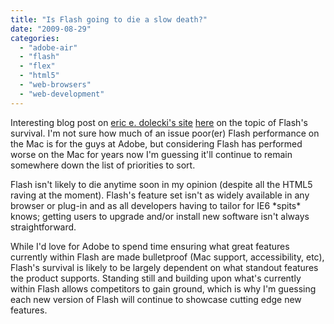 ```yaml
---
title: "Is Flash going to die a slow death?"
date: "2009-08-29"
categories: 
  - "adobe-air"
  - "flash"
  - "flex"
  - "html5"
  - "web-browsers"
  - "web-development"
---
```


Interesting blog post on [eric e. dolecki's site](http://www.ericd.net) [here](http://www.ericd.net/2009/08/is-flash-going-to-die-slow-and-painful.html) on the topic of Flash's survival. I'm not sure how much of an issue poor(er) Flash performance on the Mac is for the guys at Adobe, but considering Flash has performed worse on the Mac for years now I'm guessing it'll continue to remain somewhere down the list of priorities to sort.

Flash isn't likely to die anytime soon in my opinion (despite all the HTML5 raving at the moment). Flash's feature set isn't as widely available in any browser or plug-in and as all developers having to tailor for IE6 \*spits\* knows; getting users to upgrade and/or install new software isn't always straightforward.

While I'd love for Adobe to spend time ensuring what great features currently within Flash are made bulletproof (Mac support, accessibility, etc), Flash's survival is likely to be largely dependent on what standout features the product supports. Standing still and building upon what's currently within Flash allows competitors to gain ground, which is why I'm guessing each new version of Flash will continue to showcase cutting edge new features.
